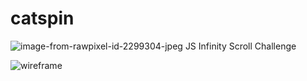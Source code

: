 # catspin
![image-from-rawpixel-id-2299304-jpeg](https://user-images.githubusercontent.com/20978259/122319939-6318b000-ceef-11eb-8a9b-64c7bfe41f61.jpg)
JS Infinity Scroll Challenge


![wireframe](https://user-images.githubusercontent.com/20978259/122319988-77f54380-ceef-11eb-8f0c-bfebc8bea7e1.png)
